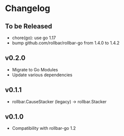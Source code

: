 # Changelog

## To be Released

* chore(go): use go 1.17
* bump github.com/rollbar/rollbar-go from 1.4.0 to 1.4.2

## v0.2.0

* Migrate to Go Modules
* Update various dependencies

## v0.1.1

* rollbar.CauseStacker (legacy) -> rollbar.Stacker

## v0.1.0

* Compatibility with rollbar-go 1.2
